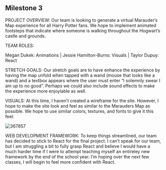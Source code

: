 
## Milestone 3

PROJECT OVERVIEW: Our team is looking to generate a virtual Marauder’s Map experience for all Harry Potter fans. We hope to implement animated footsteps that indicate where someone is walking throughout the Hogwart’s castle and grounds.  

TEAM ROLES:

Megan Dukek: Animations | Jessie Hamilton-Burns: Visuals | Taylor Dupuy: React

STRETCH GOALS: Our stretch goals are to have enhance the experience by having the map unfold when tapped with a wand (mouse that looks like a wand) and a textbox appears where the user must enter “I solemnly swear I am up to no good”. Perhaps we could also include sound effects to make the experience more enjoylable as well.

VISUALS: At this time, I haven’t created a wireframe for the site. However, I hope to make the site look and feel as similar to the Marauders Map as possible. We hope to use similar colors, textures, and fonts to give it this feel: 

![367857](https://user-images.githubusercontent.com/89480750/201953413-d68690a5-7807-44ba-86bc-abfe15c01850.jpg)

WEB DEVELOPMENT FRAMEWORK: To keep things streamlined, our team has decided to stick to React for the final project. I can’t speak for our team, but I am struggling a bit to fully grasp React and believe I would have a much harder time if I were to attempt teaching myself an entireley new framework by the end of the school year. I’m hoping over the next few classes, I will begin to feel more confident with React.
